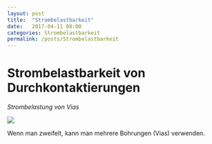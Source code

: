 ```yaml
---
layout: post
title:  "Strombelastbarkeit"
date:   2017-04-11 08:00
categories: Strombelastbarkeit
permalink: /posts/Strombelastbarkeit
---
```



# Strombelastbarkeit von Durchkontaktierungen
*Strombelastung von Vias*

![](https://hakandilek.github.io/layout-pcb.de/static/img/Strombelastung/1_Via_Strom.png)

Wenn man zweifelt, kann man mehrere Bohrungen (Vias) verwenden.
